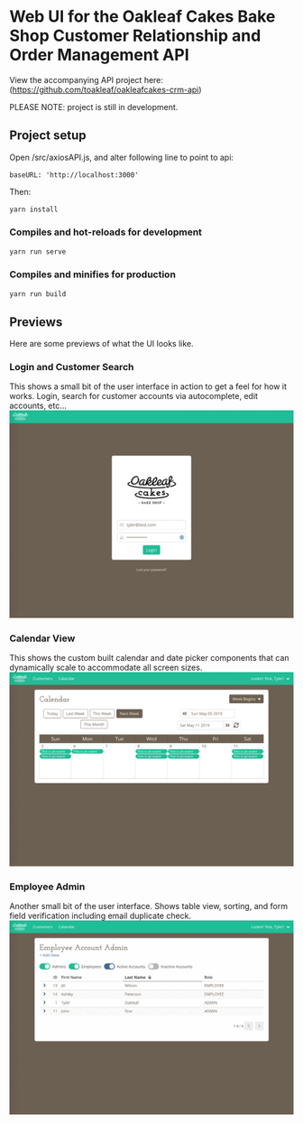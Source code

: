 # Web UI for the Oakleaf Cakes Bake Shop Customer Relationship and Order Management API

View the accompanying API project here: (https://github.com/toakleaf/oakleafcakes-crm-api)

PLEASE NOTE: project is still in development.

## Project setup

Open /src/axiosAPI.js, and alter following line to point to api:

```
baseURL: 'http://localhost:3000'
```

Then:

```
yarn install
```

### Compiles and hot-reloads for development

```
yarn run serve
```

### Compiles and minifies for production

```
yarn run build
```

## Previews

Here are some previews of what the UI looks like.

### Login and Customer Search

This shows a small bit of the user interface in action to get a feel for how it works. Login, search for customer accounts via autocomplete, edit accounts, etc...
![](README-GIFS/LoginAndAutocompleteAccount.gif)

### Calendar View

This shows the custom built calendar and date picker components that can dynamically scale to accommodate all screen sizes.
![](README-GIFS/CalendarRecording.gif)

### Employee Admin

Another small bit of the user interface. Shows table view, sorting, and form field verification including email duplicate check.
![](README-GIFS/EmployeeAdmin.gif)

